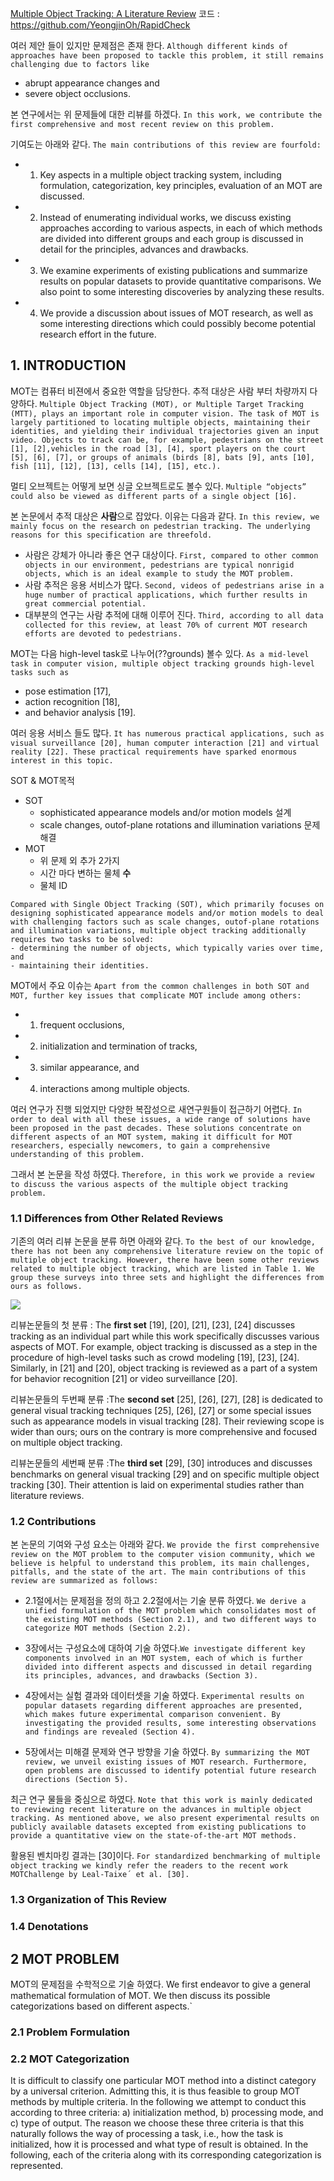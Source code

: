 [Multiple Object Tracking: A Literature Review](https://arxiv.org/abs/1409.7618)
코드 : https://github.com/YeongjinOh/RapidCheck


여러 제안 들이 있지만 문제점은 존재 한다. `Although different kinds of approaches have been proposed to tackle this problem, it still remains challenging due to factors like`
- abrupt appearance changes and 
- severe object occlusions. 

본 연구에서는 위 문제들에 대한 리뷰를 하겠다. `In this work, we contribute the first comprehensive and most recent review on this problem. `

기여도는 아래와 같다. `The main contributions of this review are fourfold: `
- 1) Key aspects in a multiple object tracking system, including formulation, categorization, key principles, evaluation of an MOT are discussed. 
- 2) Instead of enumerating individual works, we discuss existing approaches according to various aspects, in each of which methods are divided into different groups and each group is discussed in detail for the principles, advances
and drawbacks. 
- 3) We examine experiments of existing publications and summarize results on popular datasets to provide quantitative comparisons. We also point to some interesting discoveries by analyzing these results. 
- 4) We provide a discussion about issues of MOT research, as well as some interesting directions which could possibly become potential research effort in the future.

## 1. INTRODUCTION

MOT는 컴퓨터 비젼에서 중요한 역할을 담당한다. 추적 대상은 사람 부터 차량까지 다양하다. `Multiple Object Tracking (MOT), or Multiple Target Tracking (MTT), plays an important role in computer vision. The task of MOT is largely partitioned to locating multiple objects, maintaining their identities, and yielding their individual trajectories given an input video. Objects to track can be, for example, pedestrians on the street [1], [2],vehicles in the road [3], [4], sport players on the court [5], [6], [7], or groups of animals (birds [8], bats [9], ants [10], fish [11], [12], [13], cells [14], [15], etc.). `


멀티 오브젝트는 어떻게 보면 싱글 오브젝트로도 볼수 있다. `Multiple “objects” could also be viewed as different parts of a single object [16]. `

본 논문에서 추적 대상은 **사람**으로 잡았다. 이유는 다음과 같다. `In this review, we mainly focus on the research on pedestrian tracking. The underlying reasons for this specification are threefold. `
- 사람은 강체가 아니라 좋은 연구 대상이다. `First, compared to other common objects in our environment, pedestrians are typical nonrigid objects, which is an ideal example to study the MOT problem. `
- 사람 추적은 응용 서비스가 많다. `Second, videos of pedestrians arise in a huge number of practical applications, which further results in great commercial potential. `
- 대부분의 연구는 사람 추적에 대해 이루어 진다. `Third, according to all data collected for this review, at least 70% of current MOT research efforts are devoted to pedestrians.`

MOT는 다음 high-level task로 나누어(??grounds) 볼수 있다. `As a mid-level task in computer vision, multiple object tracking grounds high-level tasks such as `
- pose estimation [17], 
- action recognition [18], 
- and behavior analysis [19]. 

여러 응용 서비스 들도 많다. `It has numerous practical applications, such as visual surveillance [20], human computer interaction [21] and virtual reality [22]. These practical requirements have sparked enormous interest in this topic.`

SOT & MOT목적 
- SOT
    - sophisticated appearance models and/or motion models 설계 
    - scale changes, outof-plane rotations and illumination variations 문제 해결 
- MOT 
    - 위 문제 외 추가 2가지 
    - 시간 마다 변하는 물체 **수**
    - 물체 ID 

```
Compared with Single Object Tracking (SOT), which primarily focuses on designing sophisticated appearance models and/or motion models to deal with challenging factors such as scale changes, outof-plane rotations and illumination variations, multiple object tracking additionally requires two tasks to be solved:
- determining the number of objects, which typically varies over time, and 
- maintaining their identities. 
```

MOT에서 주요 이슈는 `Apart from the common challenges in both SOT and MOT, further key issues that complicate MOT include among others:`
- 1) frequent occlusions, 
- 2) initialization and termination of tracks, 
- 3) similar appearance, and 
- 4) interactions among multiple objects. 

여러 연구가 진행 되었지만 다양한 복잡성으로 새연구원들이 접근하기 어렵다. `In order to deal with all these issues, a wide range of solutions have been proposed in the past decades. These solutions concentrate on different aspects of an MOT system, making it difficult for MOT researchers, especially newcomers, to gain a comprehensive understanding of this problem. `

그래서 본 논문을 작성 하였다. `Therefore, in this work we provide a review to discuss the various aspects of the multiple object tracking problem.`

### 1.1 Differences from Other Related Reviews

기존의 여러 리뷰 논문을 분류 하면 아래와 같다. `To the best of our knowledge, there has not been any comprehensive literature review on the topic of multiple object tracking. However, there have been some other reviews related to multiple object tracking, which are listed in Table 1. We group these surveys into three sets and highlight the differences from ours as follows.`

![](https://i.imgur.com/JszNpgL.png)

리뷰논문들의 첫 분류 : The **first set** [19], [20], [21], [23], [24] discusses tracking as an individual part while this work specifically discusses various aspects of MOT. For example, object tracking is discussed as a step in the procedure of high-level tasks such as crowd modeling [19], [23], [24]. Similarly, in [21] and [20], object tracking is reviewed as a part of a system for behavior recognition [21] or video surveillance [20].


리뷰논문들의 두번째 분류 :The **second set** [25], [26], [27], [28] is dedicated to general visual tracking techniques [25], [26], [27] or some special issues such as appearance models in visual tracking [28]. Their reviewing scope is wider than ours; ours on the contrary is more comprehensive and focused on multiple object tracking.


리뷰논문들의 세번째 분류 :The **third set** [29], [30] introduces and discusses benchmarks on general visual tracking [29] and on specific multiple object tracking [30]. Their attention is laid on experimental studies rather than literature reviews.



### 1.2 Contributions

본 논문의 기여와 구성 요소는 아래와 같다. `We provide the first comprehensive review on the MOT problem to the computer vision community, which we believe is helpful to understand this problem, its main challenges, pitfalls, and the state of the art. The main contributions of this review are summarized as follows:`

- 2.1절에서는 문제점을 정의 하고 2.2절에서는 기술 분류 하였다.  `We derive a unified formulation of the MOT problem which consolidates most of the existing MOT methods (Section 2.1), and two different ways to categorize MOT methods (Section 2.2).`

- 3장에서는 구성요소에 대하여 기술 하였다.`We investigate different key components involved in an MOT system, each of which is further divided into different aspects and discussed in detail regarding its principles, advances, and drawbacks (Section 3).`

- 4장에서는 실험 결과와 데이터셋을 기술 하였다. `Experimental results on popular datasets regarding different approaches are presented, which makes future experimental comparison convenient. By investigating the provided results, some interesting observations and findings are revealed (Section 4).`

- 5장에서는 미해결 문제와 연구 방향을 기술 하였다. `By summarizing the MOT review, we unveil existing issues of MOT research. Furthermore, open problems are discussed to identify potential future research directions (Section 5).`


최근 연구 물들을 중심으로 하였다. `Note that this work is mainly dedicated to reviewing recent literature on the advances in multiple object tracking. As mentioned above, we also present experimental results on publicly available datasets excepted from existing publications to provide a quantitative view on the state-of-the-art MOT methods. `

활용된 벤치마킹 결과는 [30]이다. `For standardized benchmarking of multiple object tracking we kindly refer the readers to the recent work MOTChallenge by Leal-Taixe´ et al. [30].`


### 1.3 Organization of This Review



### 1.4 Denotations



## 2 MOT PROBLEM

MOT의 문제점을 수학적으로 기술 하였다. We first endeavor to give a general mathematical formulation of MOT. We then discuss its possible categorizations based on different aspects.`

### 2.1 Problem Formulation


### 2.2 MOT Categorization

It is difficult to classify one particular MOT method into a
distinct category by a universal criterion. Admitting this, it is thus feasible to group MOT methods by multiple criteria.
In the following we attempt to conduct this according to
three criteria: a) initialization method, b) processing mode, and
c) type of output. The reason we choose these three criteria is
that this naturally follows the way of processing a task, i.e.,
how the task is initialized, how it is processed and what type
of result is obtained. In the following, each of the criteria
along with its corresponding categorization is represented.





